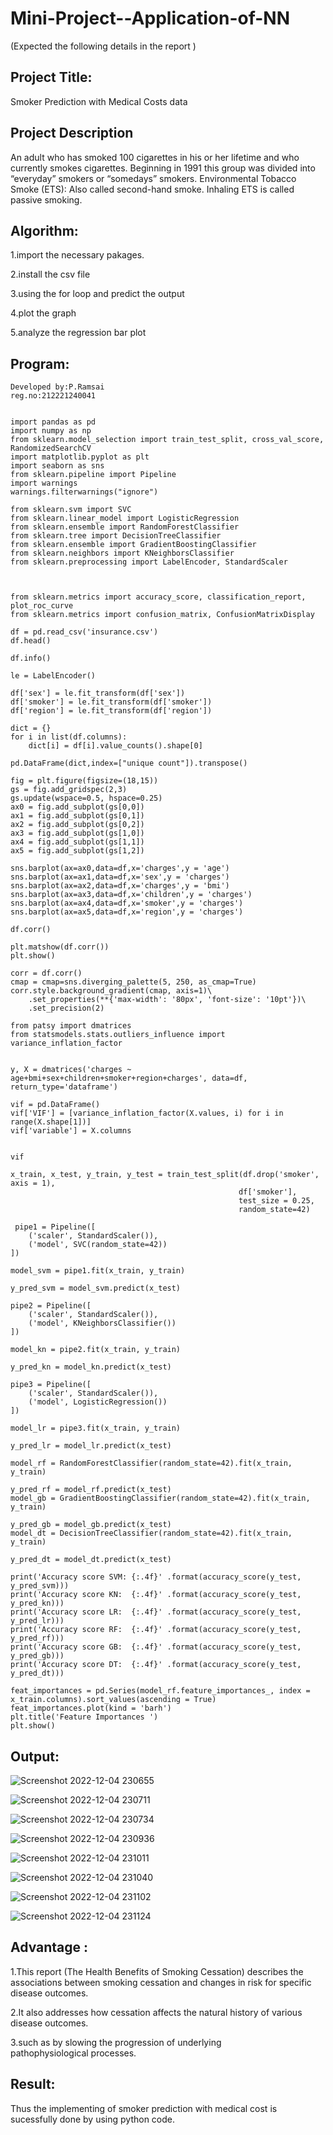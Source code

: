 # Mini-Project--Application-of-NN


(Expected the following details in the report )
## Project Title:

Smoker Prediction with Medical Costs data 

## Project Description 
An adult who has smoked 100 cigarettes in his or her lifetime and who currently smokes cigarettes. Beginning in 1991 this group was divided into “everyday” smokers or “somedays” smokers. Environmental Tobacco Smoke (ETS): Also called second-hand smoke. Inhaling ETS is called passive smoking.



## Algorithm:

1.import the necessary pakages.

2.install the csv file

3.using the for loop and predict the output

4.plot the graph

5.analyze the regression bar plot




## Program:
```
Developed by:P.Ramsai
reg.no:212221240041


import pandas as pd
import numpy as np
from sklearn.model_selection import train_test_split, cross_val_score, RandomizedSearchCV
import matplotlib.pyplot as plt
import seaborn as sns
from sklearn.pipeline import Pipeline
import warnings
warnings.filterwarnings("ignore")

from sklearn.svm import SVC
from sklearn.linear_model import LogisticRegression
from sklearn.ensemble import RandomForestClassifier
from sklearn.tree import DecisionTreeClassifier
from sklearn.ensemble import GradientBoostingClassifier
from sklearn.neighbors import KNeighborsClassifier
from sklearn.preprocessing import LabelEncoder, StandardScaler



from sklearn.metrics import accuracy_score, classification_report, plot_roc_curve
from sklearn.metrics import confusion_matrix, ConfusionMatrixDisplay

df = pd.read_csv('insurance.csv')
df.head()

df.info()

le = LabelEncoder()

df['sex'] = le.fit_transform(df['sex'])
df['smoker'] = le.fit_transform(df['smoker'])
df['region'] = le.fit_transform(df['region'])

dict = {}
for i in list(df.columns):
    dict[i] = df[i].value_counts().shape[0]

pd.DataFrame(dict,index=["unique count"]).transpose()

fig = plt.figure(figsize=(18,15))
gs = fig.add_gridspec(2,3)
gs.update(wspace=0.5, hspace=0.25)
ax0 = fig.add_subplot(gs[0,0])
ax1 = fig.add_subplot(gs[0,1])
ax2 = fig.add_subplot(gs[0,2])
ax3 = fig.add_subplot(gs[1,0])
ax4 = fig.add_subplot(gs[1,1])
ax5 = fig.add_subplot(gs[1,2])

sns.barplot(ax=ax0,data=df,x='charges',y = 'age')
sns.barplot(ax=ax1,data=df,x='sex',y = 'charges')
sns.barplot(ax=ax2,data=df,x='charges',y = 'bmi')
sns.barplot(ax=ax3,data=df,x='children',y = 'charges')
sns.barplot(ax=ax4,data=df,x='smoker',y = 'charges')
sns.barplot(ax=ax5,data=df,x='region',y = 'charges')

df.corr()

plt.matshow(df.corr())
plt.show()

corr = df.corr()
cmap = cmap=sns.diverging_palette(5, 250, as_cmap=True)
corr.style.background_gradient(cmap, axis=1)\
    .set_properties(**{'max-width': '80px', 'font-size': '10pt'})\
    .set_precision(2)
    
from patsy import dmatrices
from statsmodels.stats.outliers_influence import variance_inflation_factor


y, X = dmatrices('charges ~ age+bmi+sex+children+smoker+region+charges', data=df, return_type='dataframe')

vif = pd.DataFrame()
vif['VIF'] = [variance_inflation_factor(X.values, i) for i in range(X.shape[1])]
vif['variable'] = X.columns


vif

x_train, x_test, y_train, y_test = train_test_split(df.drop('smoker', axis = 1),
                                                   df['smoker'],
                                                   test_size = 0.25,
                                                   random_state=42)
                                                   
 pipe1 = Pipeline([
    ('scaler', StandardScaler()),
    ('model', SVC(random_state=42))
])

model_svm = pipe1.fit(x_train, y_train)

y_pred_svm = model_svm.predict(x_test)

pipe2 = Pipeline([
    ('scaler', StandardScaler()),
    ('model', KNeighborsClassifier())
])

model_kn = pipe2.fit(x_train, y_train)

y_pred_kn = model_kn.predict(x_test)

pipe3 = Pipeline([
    ('scaler', StandardScaler()),
    ('model', LogisticRegression())
])

model_lr = pipe3.fit(x_train, y_train)

y_pred_lr = model_lr.predict(x_test)

model_rf = RandomForestClassifier(random_state=42).fit(x_train, y_train)

y_pred_rf = model_rf.predict(x_test)
model_gb = GradientBoostingClassifier(random_state=42).fit(x_train, y_train)

y_pred_gb = model_gb.predict(x_test)
model_dt = DecisionTreeClassifier(random_state=42).fit(x_train, y_train)

y_pred_dt = model_dt.predict(x_test)

print('Accuracy score SVM: {:.4f}' .format(accuracy_score(y_test, y_pred_svm)))
print('Accuracy score KN:  {:.4f}' .format(accuracy_score(y_test, y_pred_kn)))
print('Accuracy score LR:  {:.4f}' .format(accuracy_score(y_test, y_pred_lr)))
print('Accuracy score RF:  {:.4f}' .format(accuracy_score(y_test, y_pred_rf)))
print('Accuracy score GB:  {:.4f}' .format(accuracy_score(y_test, y_pred_gb)))
print('Accuracy score DT:  {:.4f}' .format(accuracy_score(y_test, y_pred_dt)))

feat_importances = pd.Series(model_rf.feature_importances_, index = x_train.columns).sort_values(ascending = True)
feat_importances.plot(kind = 'barh')
plt.title('Feature Importances ')
plt.show()

```
## Output:



![Screenshot 2022-12-04 230655](https://user-images.githubusercontent.com/94269989/205506566-3687c725-c0d7-4bf5-8a4e-eb313790c7cb.png)



![Screenshot 2022-12-04 230711](https://user-images.githubusercontent.com/94269989/205506576-e35ac38e-f319-42f6-abd4-0dded77a2e5f.png)


![Screenshot 2022-12-04 230734](https://user-images.githubusercontent.com/94269989/205506680-63ada54d-ed9c-45cb-b624-225a69afbba4.png)


![Screenshot 2022-12-04 230936](https://user-images.githubusercontent.com/94269989/205506685-ae3041fa-d19e-46f1-82af-bf4b47ce747c.png)


![Screenshot 2022-12-04 231011](https://user-images.githubusercontent.com/94269989/205506692-bd5e28fd-0222-421a-ac40-8b7fcef831e4.png)


![Screenshot 2022-12-04 231040](https://user-images.githubusercontent.com/94269989/205506696-f71c64f9-7c52-4ae6-984f-5cd70aca6856.png)

![Screenshot 2022-12-04 231102](https://user-images.githubusercontent.com/94269989/205506700-92ebb54b-9e14-48c1-8c11-02d05abdcdcf.png)


![Screenshot 2022-12-04 231124](https://user-images.githubusercontent.com/94269989/205506703-6cbb1636-5015-45e6-9775-7c0780d96d7b.png)

## Advantage :

1.This report (The Health Benefits of Smoking Cessation) describes the associations between smoking cessation and changes in risk for specific disease outcomes. 

2.It also addresses how cessation affects the natural history of various disease outcomes.

3.such as by slowing the progression of underlying pathophysiological processes.

## Result:
Thus the implementing of smoker prediction with medical cost is sucessfully done by using python code.
